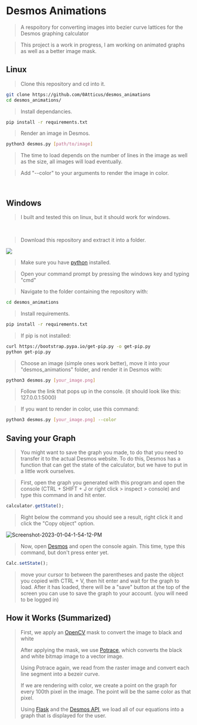 
# Desmos Animations

>A respoitory for converting images into bezier curve lattices for the Desmos graphing calculator

>This project is a work in progress, I am working on animated graphs as well as a better image mask.



## Linux
> Clone this repository and cd into it.
```bash
git clone https://github.com/0Atticus/desmos_animations
cd desmos_animations/
```

>Install dependancies.
```bash
pip install -r requirements.txt
```

>Render an image in Desmos.
```bash
python3 desmos.py [path/to/image]
```
>The time to load depends on the number of lines in the image as well as the size, all images will load eventually.

> Add "--color" to your arguments to render the image in color.
<br>

## Windows 
>I built and tested this on linux, but it should work for windows.

<br>

>Download this repository and extract it into a folder.
<img src="https://i.ibb.co/PMnJPRX/save.png" />

>Make sure you have [python](https://www.python.org/) installed.

>Open your command prompt by pressing the windows key and typing "cmd"

>Navigate to the folder containing the repository with:
```bash
cd desmos_animations
```
>Install requirements.
```bash
pip install -r requirements.txt
```

>If pip is not installed:
```bash
curl https://bootstrap.pypa.io/get-pip.py -o get-pip.py
python get-pip.py
```

>Choose an image (simple ones work better), move it into your "desmos_animations" folder, and render it in Desmos with:
```bash
python3 desmos.py [your_image.png]
```

>Follow the link that pops up in the console. (it should look like this: 127.0.0.1:5000)

>If you want to render in color, use this command:
```bash
python3 desmos.py [your_image.png] --color
```

## Saving your Graph

> You might want to save the graph you made, to do that you need to transfer it to the actual Desmos website.
>To do this, Desmos has a function that can get the state of the calculator, but we have to put in a little work ourselves.

>First, open the graph you generated with this program and open the console (CTRL + SHIFT + J or right click > inspect > console) and type this command in and hit enter.
```javascript
calculator.getState();
```
>Right below the command you should see a result, right click it and click the "Copy object" option.
<img src="https://i.ibb.co/vQ5M5MK/Screenshot-2023-01-04-1-54-12-PM.png" alt="Screenshot-2023-01-04-1-54-12-PM" border="0">

>Now, open [Desmos](https://www.desmos.com/calculator) and open the console again.
>This time, type this command, but don't press enter yet.
```javascript
Calc.setState();
```
>move your cursor to between the parentheses and paste the object you copied with CTRL + V, then hit enter and wait for the graph to load.
>After it has loaded, there will be a "save" button at the top of the screen you can use to save the graph to your account. (you will need to be logged in)


## How it Works (Summarized)

> First, we apply an [OpenCV](https://opencv.org/) mask to convert the image to black and white
> 
> After applying the mask, we use [Potrace](https://potrace.sourceforge.net/), which converts the black and white bitmap image to a vector image.
> 
> Using Potrace again, we read from the raster image and convert each line segment into a bezeir curve.
> 
> If we are rendering with color, we create a point on the graph for every 100th pixel in the image. The point will be the same color as that pixel.
> 
> Using [Flask](https://flask.palletsprojects.com/) and the [Desmos API](https://www.desmos.com/api/v1.7/docs/index.html), we load all of our equations into a graph that is displayed for the user.
